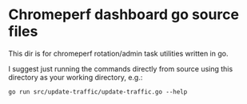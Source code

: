 # Chromeperf dashboard go source files

This dir is for chromeperf rotation/admin task utilities written in go.

I suggest just running the commands directly from source using this directory as your working directory, e.g.:

```
go run src/update-traffic/update-traffic.go --help
```